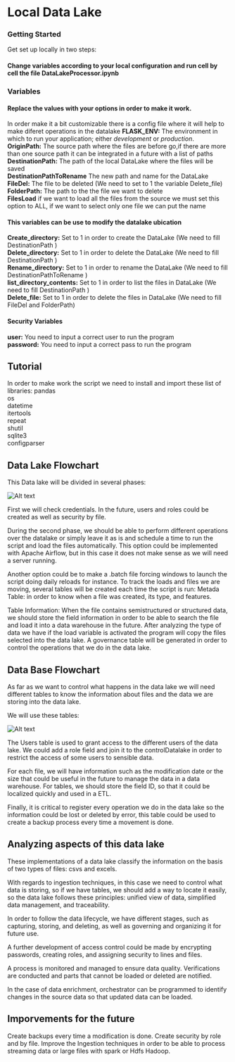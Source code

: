  # Local Data Lake #



### Getting Started ###
 
 Get set up locally in two steps:

#### Change variables according to your local configuration and run cell by cell the file DataLakeProcessor.ipynb ####

### Variables ### 

#### Replace the values with your options in order to make it work. ####
In order make it a bit customizable there is a config file where it will help to make diferet operations in the datalake
**FLASK_ENV:** The environment in which to run your application; either *development* or *production*. <br />
**OriginPath:** The source path where the files are before go,if there are more than one source path it can be integrated in a future with a list of paths  <br />
**DestinationPath:** The path of the local DataLake where the files will be saved <br />
**DestinationPathToRename** The new path and name for the DataLake <br />
**FileDel:** The file to be deleted (We need to set to 1 the variable Delete_file) <br />
**FolderPath:** The path to the the file we want to delete <br />
**FilesLoad**  if we want to load all the files from the source we must set this option to ALL, if we want to select only one file we can put the name <br />

#### This variables can be use to modify the datalake ubication ####
**Create_directory:** Set to 1 in order to create the DataLake (We need to fill DestinationPath )<br />
**Delete_directory:** Set to 1 in order to delete the DataLake (We need to fill DestinationPath ) <br />
**Rename_directory:** Set to 1 in order to rename the DataLake (We need to fill DestinationPathToRename ) <br />
**list_directory_contents:** Set to 1 in order to list the files in DataLake (We need to fill DestinationPath ) <br />
**Delete_file:**  Set to 1 in order to delete the files in DataLake (We need to fill FileDel and  FolderPath) <br />

#### Security Variables ####
**user:** You need to input a correct user to run the program <br />
**password:** You need to input a correct pass to run the program <br />

## Tutorial ##

In order to make work the script we need to install and import these list of libraries:
pandas <br />
os <br />
datetime <br />
itertools <br />
repeat <br />
shutil <br />
sqlite3 <br />
configparser <br />


## Data Lake Flowchart ##

This Data lake will be divided in several phases: 


![Alt text](https://github.com/hdelas/Loka-Exercise/tree/main/Images/DataLakeFlowChart.png "DataLakeFlowChart")


First we will check credentials. In the future, users and roles could be created as well as security by file.

During the second phase, we should be able to perform different operations over the datalake or simply leave it as is and schedule a time to run the script and load the files automatically. This option could be implemented with Apache Airflow, but in this case it does not make sense as we will need a server running.

Another option could be to make a .batch file forcing windows to launch the script doing daily reloads for instance.
To track the loads and files we are moving, several tables will be created each time the script is run: Metada Table: in order to know when a file was created, its type, and features.

Table Information: When the file contains semistructured or structured data, we should store the field information in order to be able to search the file and load it into a data warehouse in the future.
After analyzing the type of data we have if the load variable is activated the program will copy the files selected into the data lake. A governance table will be generated in order to control the operations that we do in the data lake.


## Data Base Flowchart ##

As far as we want to control what happens in the data lake we will need different tables to know the information about files and the data we are storing into the data lake.

We will use these tables:


![Alt text](https://github.com/hdelas/Loka-Exercise/tree/main/Images/DataBaseDiagram.png "DataBaseDiagram")

The Users table is used to grant access to the different users of the data lake. We could add a role field and join it to the controlDatalake in order to restrict the access of some users to sensible data.

For each file, we will have information such as the modification date or the size that could be useful in the future to manage the data in a data warehouse. For tables, we should store the field ID, so that it could be localized quickly and used in a ETL.

Finally, it is critical to register every operation we do in the data lake so the information could be lost or deleted by error, this table could be used to create a backup process every time a movement is done.

## Analyzing aspects of this data lake ##

These implementations of a data lake classify the information on the basis of two types of files: csvs and excels.

With regards to ingestion techniques, in this case we need to control what data is storing, so if we have tables, we should add a way to locate it easily, so the data lake follows these principles: unified view of data, simplified data management, and traceability.

In order to follow the data lifecycle, we have different stages, such as capturing, storing, and deleting, as well as governing and organizing it for future use.

A further development of access control could be made by encrypting passwords, creating roles, and assigning security to lines and files.

A process is monitored and managed to ensure data quality. Verifications are conducted and parts that cannot be loaded or deleted are notified.

In the case of data enrichment, orchestrator can be programmed to identify changes in the source data so that updated data can be loaded.

## Imporvements for the future ##

Create backups every time a modification is done.
Create security by role and by file.
Improve the Ingestion techniques in order to be able to process streaming data or large files with spark or Hdfs Hadoop.
